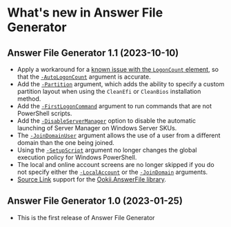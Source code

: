 # What's new in Answer File Generator

## Answer File Generator 1.1 (2023-10-10)

- Apply a workaround for a [known issue with the `LogonCount` element](https://learn.microsoft.com/windows-hardware/customize/desktop/unattend/microsoft-windows-shell-setup-autologon-logoncount),
  so that the [`-AutoLogonCount`][] argument is accurate.
- Add the [`-Partition`][] argument, which adds the ability to specify a custom partition layout
  when using the `CleanEfi` or `CleanBios` installation method.
- Add the [`-FirstLogonCommand`][] argument to run commands that are not PowerShell scripts.
- Add the [`-DisableServerManager`][] option to disable the automatic launching of Server Manager on
  Windows Server SKUs.
- The [`-JoinDomainUser`][] argument allows the use of a user from a different domain than the one
  being joined.
- Using the [`-SetupScript`][] argument no longer changes the global execution policy for Windows
  PowerShell.
- The local and online account screens are no longer skipped if you do not specify either the
  [`-LocalAccount`][] or the [`-JoinDomain`][] arguments.
- [Source Link](https://github.com/dotnet/sourcelink) support for the
  [Ookii.AnswerFile library](Library.md).

## Answer File Generator 1.0 (2023-01-25)

- This is the first release of Answer File Generator

[`-AutoLogonCount`]: CommandLine.md#-autologoncount
[`-DisableServerManager`]: CommandLine.md#-disableservermanager
[`-FirstLogonCommand`]: CommandLine.md#-firstlogoncommand
[`-JoinDomain`]: CommandLine.md#-joindomain
[`-JoinDomainUser`]: CommandLine.md#-joindomainuser
[`-LocalAccount`]: CommandLine.md#-localaccount
[`-Partition`]: CommandLine.md#-partition
[`-SetupScript`]: CommandLine.md#-setupscript
